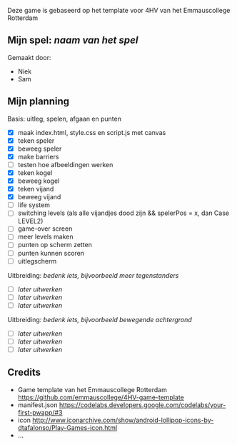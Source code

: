 Deze game is gebaseerd op het template voor 4HV van het Emmauscollege Rotterdam

## Mijn spel: *naam van het spel*
Gemaakt door:
- Niek
- Sam

## Mijn planning

Basis: uitleg, spelen, afgaan en punten
- [x] maak index.html, style.css en script.js met canvas
- [x] teken speler
- [x] beweeg speler
- [x] make barriers
- [ ] testen hoe afbeeldingen werken
- [x] teken kogel
- [x] beweeg kogel
- [x] teken vijand
- [x] beweeg vijand
- [ ] life system
- [ ] switching levels (als alle vijandjes dood zijn && spelerPos = x, dan Case LEVEL2)
- [ ] game-over screen
- [ ] meer levels maken
- [ ] punten op scherm zetten
- [ ] punten kunnen scoren
- [ ] uitlegscherm

Uitbreiding: *bedenk iets, bijvoorbeeld meer tegenstanders*
- [ ] *later uitwerken*
- [ ] *later uitwerken*
- [ ] *later uitwerken*

Uitbreiding: *bedenk iets, bijvoorbeeld bewegende achtergrond*
- [ ] *later uitwerken*
- [ ] *later uitwerken*
- [ ] *later uitwerken*

## Credits
- Game template van het Emmauscollege Rotterdam https://github.com/emmauscollege/4HV-game-template
- manifest.json https://codelabs.developers.google.com/codelabs/your-first-pwapp/#3
- icon http://www.iconarchive.com/show/android-lollipop-icons-by-dtafalonso/Play-Games-icon.html
- ...
